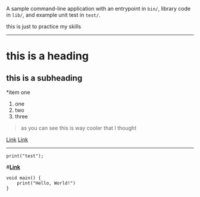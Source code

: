 A sample command-line application with an entrypoint in `bin/`, library code
in `lib/`, and example unit test in `test/`.

this is just to practice my skills
___

# this is a heading
## this is a subheading


*item one
1. one
2. two 
3. three

> as you can see this is way cooler that I thought

[Link](github.com/Dazhyar)
[Link][1]

___

`print("test");`

#**[Link](https://github.com/Dazhyar)**


```
void main() {
    print("Hello, World!")
}
```


[1]: github.com/dazhyar

